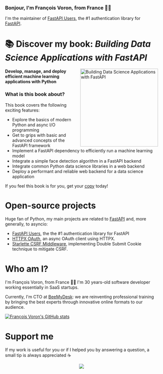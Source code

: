 ### Bonjour, I'm François Voron, from France 🥖🧀

I'm the maintainer of [FastAPI Users](https://github.com/frankie567/fastapi-users), the #1 authentication library for [FastAPI](https://github.com/tiangolo/fastapi).

# 📚 Discover my book: *Building Data Science Applications with FastAPI*

<img src="https://static.packt-cdn.com/products/9781801079211/cover/smaller" alt="Building Data Science Applications with FastAPI" height="256px" align="right">

**Develop, manage, and deploy efficient machine learning applications with Python**

### What is this book about?

This book covers the following exciting features:

* Explore the basics of modern Python and async I/O programming
* Get to grips with basic and advanced concepts of the FastAPI framework
* Implement a FastAPI dependency to efficiently run a machine learning model
* Integrate a simple face detection algorithm in a FastAPI backend
* Integrate common Python data science libraries in a web backend
* Deploy a performant and reliable web backend for a data science application

If you feel this book is for you, get your [copy](https://www.amazon.com/dp/1801079218) today!

# Open-source projects

Huge fan of Python, my main projects are related to [FastAPI](https://github.com/tiangolo/fastapi) and, more generally, to asyncio:

* [FastAPI Users](https://github.com/frankie567/fastapi-users), the the #1 authentication library for FastAPI
* [HTTPX OAuth](https://github.com/frankie567/httpx-oauth), an async OAuth client using HTTPX.
* [Starlette CSRF Middleware](https://github.com/frankie567/starlette-csrf), implementing Double Submit Cookie technique to mitigate CSRF.

# Who am I?

I'm François Voron, from France 🥖🧀 I'm 30 years-old software developer working essentially in SaaS startups.

Currently, I'm CTO at [BeeMyDesk](https://www.beemydesk.com): we are reinventing professional training by bringing the best experts through innovative online formats to our audience.

[![François Voron's GitHub stats](https://github-readme-stats.vercel.app/api?username=frankie567&count_private=true&show_icons=true&theme=dark)](https://github.com/frankie567)

# Support me

If my work is useful for you or if I helped you by answering a question, a small tip is always appreciated ☕️

<p align="center">
    <a href="https://www.buymeacoffee.com/frankie567"><img src="https://img.buymeacoffee.com/button-api/?text=Buy me a coffee&emoji=&slug=frankie567&button_colour=FF5F5F&font_colour=ffffff&font_family=Lato&outline_colour=000000&coffee_colour=FFDD00"></a>
</p>
